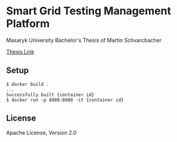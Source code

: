 # Smart Grid Testing Management Platform
Masaryk University Bachelor's Thesis of Martin Schvarcbacher

[Thesis Link](https://is.muni.cz/th/445563/fi_b/)


## Setup

```
$ docker build .
...
Successfully built {container id}
$ docker run -p 8080:8080 -it {container id}
```


## License
Apache License, Version 2.0

